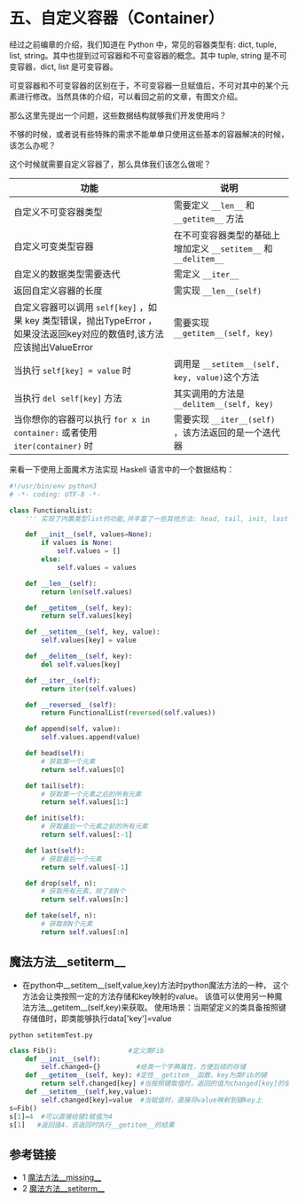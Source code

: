 # 五、自定义容器（Container） #

经过之前编章的介绍，我们知道在 Python 中，常见的容器类型有: dict, tuple, list, string。其中也提到过可容器和不可变容器的概念。其中 tuple, string 是不可变容器，dict, list 是可变容器。

可变容器和不可变容器的区别在于，不可变容器一旦赋值后，不可对其中的某个元素进行修改。当然具体的介绍，可以看回之前的文章，有图文介绍。

那么这里先提出一个问题，这些数据结构就够我们开发使用吗？

不够的时候，或者说有些特殊的需求不能单单只使用这些基本的容器解决的时候，该怎么办呢？

这个时候就需要自定义容器了，那么具体我们该怎么做呢？

|功能|说明|
|------|------|
|自定义不可变容器类型|需要定义 `__len__` 和 `__getitem__` 方法|
|自定义可变类型容器|在不可变容器类型的基础上增加定义 `__setitem__` 和 `__delitem__` |
|自定义的数据类型需要迭代|需定义 `__iter__` |
|返回自定义容器的长度|需实现 `__len__(self)` |
|自定义容器可以调用 `self[key]` ，如果 key 类型错误，抛出TypeError ，如果没法返回key对应的数值时,该方法应该抛出ValueError|需要实现 `__getitem__(self, key)`|
|当执行 	`self[key] = value` 时|调用是 `__setitem__(self, key, value)`这个方法|
|当执行 `del self[key]` 方法 |其实调用的方法是 `__delitem__(self, key)`|
|当你想你的容器可以执行 `for x in container:` 或者使用 `iter(container)` 时|需要实现 `__iter__(self)` ，该方法返回的是一个迭代器|

来看一下使用上面魔术方法实现 Haskell 语言中的一个数据结构：

```python
#!/usr/bin/env python3
# -*- coding: UTF-8 -*-

class FunctionalList:
    ''' 实现了内置类型list的功能,并丰富了一些其他方法: head, tail, init, last, drop, take'''

    def __init__(self, values=None):
        if values is None:
            self.values = []
        else:
            self.values = values

    def __len__(self):
        return len(self.values)

    def __getitem__(self, key):
        return self.values[key]

    def __setitem__(self, key, value):
        self.values[key] = value

    def __delitem__(self, key):
        del self.values[key]

    def __iter__(self):
        return iter(self.values)

    def __reversed__(self):
        return FunctionalList(reversed(self.values))

    def append(self, value):
        self.values.append(value)

    def head(self):
        # 获取第一个元素
        return self.values[0]

    def tail(self):
        # 获取第一个元素之后的所有元素
        return self.values[1:]

    def init(self):
        # 获取最后一个元素之前的所有元素
        return self.values[:-1]

    def last(self):
        # 获取最后一个元素
        return self.values[-1]

    def drop(self, n):
        # 获取所有元素，除了前N个
        return self.values[n:]

    def take(self, n):
        # 获取前N个元素
        return self.values[:n]

```

## 魔法方法__setiterm__
* 在python中__setitem__(self,value,key)方法时python魔法方法的一种，
  这个方法会让类按照一定的方法存储和key映射的value。
  该值可以使用另一种魔法方法__getitem__(self,key)来获取。
使用场景：当期望定义的类具备按照键存储值时，即类能够执行data['key']=value
  
```shell
python setitemTest.py
```
```python
class Fib():                  #定义类Fib
    def __init__(self):
        self.changed={}         #给类一个字典属性，方便后续的存储
    def __getitem__(self, key): #定性__getitem__函数，key为类Fib的键
        return self.changed[key] #当按照键取值时，返回的值为changed[key]的值
    def __setitem__(self,key,value):
        self.changed[key]=value  #当赋值时，直接将value映射到键key上
s=Fib()
s[1]=4  #可以直接给键1赋值为4
s[1]   #返回值4，该返回时执行__getitem__的结果
```

## 参考链接
* 1 [魔法方法__missing__](https://zhuanlan.zhihu.com/p/338594184)
* 2 [魔法方法__setiterm__](https://blog.csdn.net/Norsaa/article/details/105565431)
